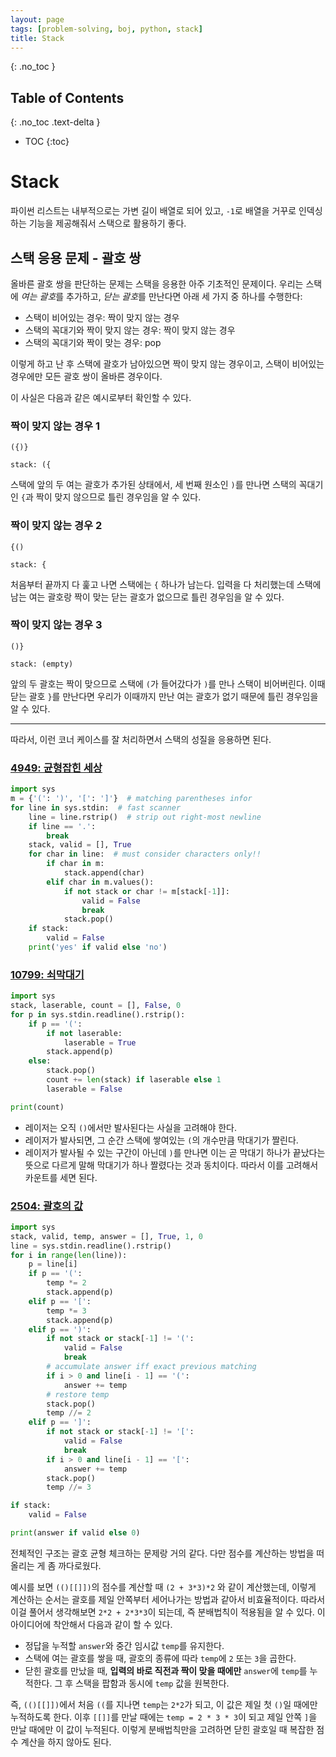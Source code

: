 ```yaml
---
layout: page
tags: [problem-solving, boj, python, stack]
title: Stack
---
```


{: .no_toc }
## Table of Contents
{: .no_toc .text-delta }
- TOC
{:toc}

# Stack

 파이썬 리스트는 내부적으로는 가변 길이 배열로 되어 있고, `-1`로
 배열을 거꾸로 인덱싱하는 기능을 제공해줘서 스택으로 활용하기 좋다.


## 스택 응용 문제 - 괄호 쌍
 올바른 괄호 쌍을 판단하는 문제는 스택을 응용한 아주 기초적인
 문제이다. 우리는 스택에 *여는 괄호*를 추가하고, *닫는 괄호*를
 만난다면 아래 세 가지 중 하나를 수행한다:
  - 스택이 비어있는 경우: 짝이 맞지 않는 경우
  - 스택의 꼭대기와 짝이 맞지 않는 경우: 짝이 맞지 않는 경우
  - 스택의 꼭대기와 짝이 맞는 경우: pop

 이렇게 하고 난 후 스택에 괄호가 남아있으면 짝이 맞지 않는 경우이고,
 스택이 비어있는 경우에만 모든 괄호 쌍이 올바른 경우이다.

 이 사실은 다음과 같은 예시로부터 확인할 수 있다.

### 짝이 맞지 않는 경우 1

```
({)}

stack: ({
```

 스택에 앞의 두 여는 괄호가 추가된 상태에서, 세 번째 원소인 `)`를
 만나면 스택의 꼭대기인 `{`과 짝이 맞지 않으므로 틀린 경우임을 알 수
 있다.

### 짝이 맞지 않는 경우 2

```
{()

stack: {
```

 처음부터 끝까지 다 훑고 나면 스택에는 `{` 하나가 남는다. 입력을 다
 처리했는데 스택에 남는 여는 괄호랑 짝이 맞는 닫는 괄호가 없으므로
 틀린 경우임을 알 수 있다.

### 짝이 맞지 않는 경우 3

```
()}

stack: (empty)
```

 앞의 두 괄호는 짝이 맞으므로 스택에 `(`가 들어갔다가 `)`를 만나
 스택이 비어버린다. 이때 닫는 괄호 `}`를 만난다면 우리가 이때까지 만난
 여는 괄호가 없기 때문에 틀린 경우임을 알 수 있다.

---

 따라서, 이런 코너 케이스를 잘 처리하면서 스택의 성질을 응용하면 된다.

### [4949: 균형잡힌 세상](https://www.acmicpc.net/problem/4949)

```python
import sys
m = {'(': ')', '[': ']'}  # matching parentheses infor
for line in sys.stdin:  # fast scanner
    line = line.rstrip()  # strip out right-most newline
    if line == '.':
        break
    stack, valid = [], True
    for char in line:  # must consider characters only!!
        if char in m:
            stack.append(char)
        elif char in m.values():
            if not stack or char != m[stack[-1]]:
                valid = False
                break
            stack.pop()
    if stack:
        valid = False
    print('yes' if valid else 'no')
```


### [10799: 쇠막대기](https://www.acmicpc.net/problem/10799)

```python
import sys
stack, laserable, count = [], False, 0
for p in sys.stdin.readline().rstrip():
    if p == '(':
        if not laserable:
            laserable = True
        stack.append(p)
    else:
        stack.pop()
        count += len(stack) if laserable else 1
        laserable = False

print(count)
```

 - 레이저는 오직 `()`에서만 발사된다는 사실을 고려해야 한다.
 - 레이저가 발사되면, 그 순간 스택에 쌓여있는 `(`의 개수만큼 막대기가
   짤린다.
 - 레이저가 발사될 수 있는 구간이 아닌데 `)`를 만나면 이는 곧 막대기
   하나가 끝났다는 뜻으로 다르게 말해 막대기가 하나 짤렸다는 것과
   동치이다. 따라서 이를 고려해서 카운트를 세면 된다.

### [2504: 괄호의 값](https://www.acmicpc.net/problem/2504)

```python
import sys
stack, valid, temp, answer = [], True, 1, 0
line = sys.stdin.readline().rstrip()
for i in range(len(line)):
    p = line[i]
    if p == '(':
        temp *= 2
        stack.append(p)
    elif p == '[':
        temp *= 3
        stack.append(p)
    elif p == ')':
        if not stack or stack[-1] != '(':
            valid = False
            break
        # accumulate answer iff exact previous matching
        if i > 0 and line[i - 1] == '(':
            answer += temp
        # restore temp
        stack.pop()
        temp //= 2
    elif p == ']':
        if not stack or stack[-1] != '[':
            valid = False
            break
        if i > 0 and line[i - 1] == '[':
            answer += temp
        stack.pop()
        temp //= 3

if stack:
    valid = False

print(answer if valid else 0)
```

 전체적인 구조는 괄호 균형 체크하는 문제랑 거의 같다. 다만 점수를
 계산하는 방법을 떠올리는 게 좀 까다로웠다.

 예시를 보면 `(()[[]])`의 점수를 계산할 때 `(2 + 3*3)*2` 와 같이
 계산했는데, 이렇게 계산하는 순서는 괄호를 제일 안쪽부터 세어나가는
 방법과 같아서 비효율적이다. 따라서 이걸 풀어서 생각해보면 `2*2 +
 2*3*3`이 되는데, 즉 분배법칙이 적용됨을 알 수 있다. 이 아이디어에
 착안해서 다음과 같이 할 수 있다.
  - 정답을 누적할 `answer`와 중간 임시값 `temp`를 유지한다.
  - 스택에 여는 괄호를 쌓을 때, 괄호의 종류에 따라 `temp`에 `2` 또는
    `3`을 곱한다.
  - 닫힌 괄호를 만났을 때, **입력의 바로 직전과 짝이 맞을 때에만**
    `answer`에 `temp`를 누적한다. 그 후 스택을 팝함과 동시에 `temp`
    값을 원복한다.

 즉, `(()[[]])`에서 처음 `((`를 지나면 `temp`는 `2*2`가 되고, 이 값은
 제일 첫 `()`일 때에만 누적하도록 한다. 이후 `[[]]`를 만날 때에는
 `temp = 2 * 3 * 3`이 되고 제일 안쪽 `]`을 만날 때에만 이 값이
 누적된다. 이렇게 분배법칙만을 고려하면 닫힌 괄호일 때 복잡한 점수
 계산을 하지 않아도 된다.
